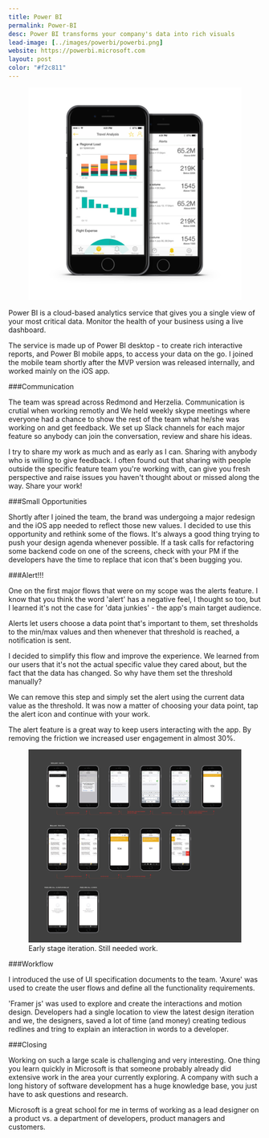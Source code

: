 ```yaml
---
title: Power BI
permalink: Power-BI
desc: Power BI transforms your company's data into rich visuals
lead-image: [../images/powerbi/powerbi.png]
website: https://powerbi.microsoft.com
layout: post
color: "#f2c811"
---
```

<div class="images">
	<figure><img src="/images/powerbi/app-mocks.png" alt="molto app screenshots" width="700"></figure>
</div>

Power BI is a cloud-based analytics service that gives you a single view of your most critical data.
Monitor the health of your business using a live dashboard.

The service is made up of Power BI desktop - to create rich interactive reports, and Power BI mobile apps, to access
your data on the go. I joined the mobile team shortly after the MVP version was released internally,
and worked mainly on the iOS app.

###Communication

The team was spread across Redmond and Herzelia. Communication is crutial when working remotly
and We held weekly skype meetings where everyone had a chance to show the rest of the team what
he/she was working on and get feedback. We set up Slack channels for each major feature
so anybody can join the conversation, review and share his ideas.

I try to share my work as much and as early as I can. Sharing with anybody who is willing to
give feedback. I often found out that sharing with people outside the specific feature team
you're working with, can give you fresh perspective and raise issues you haven't thought about
or missed along the way. Share your work!

###Small Opportunities

Shortly after I joined the team, the brand was undergoing a major redesign and the iOS app needed
to reflect those new values. I decided to use this opportunity and rethink some of the flows.
It's always a good thing trying to push your design agenda whenever possible. If a task calls for
refactoring some backend code on one of the screens, check with your PM if the developers have
the time to replace that icon that's been bugging you.

###Alert!!!

One on the first major flows that were on my scope was the alerts feature.
I know that you think the word 'alert' has a negative feel, I thought so too, but I learned it's
not the case for 'data junkies' - the app's main target audience.

Alerts let users choose a data point that's important to them, set thresholds
to the min/max values and then whenever that threshold is reached, a notification
is sent.

I decided to simplify this flow and improve the experience. We learned from our users that
it's not the actual specific value they cared about, but the fact that the data has changed.
So why have them set the threshold manually?

We can remove this step and simply set the alert using the current data value as the threshold.
It was now a matter of choosing your data point, tap the alert icon and continue with your work.

The alert feature is a great way to keep users interacting with the app. By removing the friction
we increased user engagement in almost 30%.

<div class="images">
	<figure>
		<img src="/images/powerbi/alerts-flow.jpg" alt="Alerts flow early iteration">
		<figcaption class="caption">
			Early stage iteration. Still needed work.
		</figcaption>
	</figure>
</div>


###Workflow

I introduced the use of UI specification documents to the team. 'Axure' was used
to create the user flows and define all the functionality requirements.

'Framer js' was used to explore and create the interactions and motion design. Developers had a single
location to view the latest design iteration and we, the designers, saved a lot of time (and money)
creating tedious redlines and tring to explain an interaction in words to a developer.

###Closing

Working on such a large scale is challenging and very interesting. One thing you learn quickly in Microsoft is
that someone probably already did extensive work in the area your currently exploring.
A company with such a long history of software development has a huge knowledge base, you just have to ask questions and research.

Microsoft is a great school for me in terms of working as a lead designer on a product vs. a department of developers,
product managers and customers.









